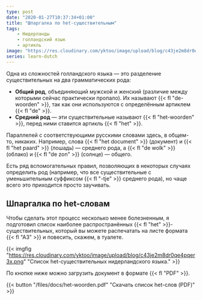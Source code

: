 ```yaml
---
type: post
date: "2020-01-27T10:37:34+01:00"
title: "Шпаргалка по het-существительным"
tags:
    - Нидерланды
    - голландский язык
    - артикль
image: "https://res.cloudinary.com/yktoo/image/upload/blog/c43je2m8dr0qe4pqer3x.png"
series: learn-dutch
---
```


Одна из сложностей голландского языка — это разделение существительных на два грамматических рода:

* **Общий род**, объединяющий мужской и женский (различие между которыми сейчас практически пропало). Их называют {{< fl "de-woorden" >}}, так как они используются с определённым артиклем {{< fl "de" >}}.
* **Средний род** — эти существительные называют {{< fl "het-woorden" >}}, перед ними ставится артикль {{< fl "het" >}}.

<!--more-->

Параллелей с соответствующими русскими словами здесь, в общем-то, никаких. Например, слова {{< fl "het document" >}} (документ) и {{< fl "het paard" >}} (лошадь) — среднего рода, а {{< fl "de wolk" >}} (облако) и {{< fl "de zon" >}} (солнце) — общего.

Есть ряд вспомогательных правил, позволяющих в некоторых случаях определить род (например, что все существительные с уменьшительным суффиксом {{< fl "-tje" >}} среднего рода), но чаще всего это приходится просто заучивать.

## Шпаргалка по het-словам

Чтобы сделать этот процесс несколько менее болезненным, я подготовил список наиболее распространённых {{< fl "het" >}}-существительных, который вы можете распечатать на листе формата {{< fl "A3" >}} и повесить, скажем, в туалете.

{{< imgfig "https://res.cloudinary.com/yktoo/image/upload/blog/c43je2m8dr0qe4pqer3x.png" "Список het-существительных нидерландского языка." >}}

По кнопке ниже можно загрузить документ в формате {{< fl "PDF" >}}.

{{< button "/files/docs/het-woorden.pdf" "<i class='fas fa-download mr-1'></i>Скачать список het-слов (PDF)" >}}
